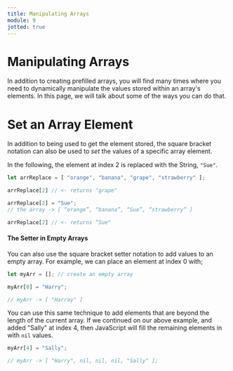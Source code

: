 ```yaml
---
title: Manipulating Arrays
module: 9
jotted: true
---
```


# Manipulating Arrays

In addition to creating prefilled arrays, you will find many times where you need to dynamically manipulate the values stored within an array's elements. In this page, we will talk about some of the ways you can do that. 

# Set an Array Element

In addition to being used to get the element stored, the square bracket notation can also be used to _set_ the values of a specific array element. 

In the following, the element at index 2 is replaced with the String, `"Sue"`.

```js
let arrReplace = [ "orange", "banana", "grape", "strawberry" ];

arrReplace[2] // <- returns "grape"

arrReplace[2] = "Sue";
// the array -> [ “orange”, “banana”, “Sue”, “strawberry” ]

arrReplace[2] // <- returns “Sue"
```

#### The Setter in Empty Arrays

You can also use the square bracket setter notation to add values to an empty array. For example, we can place an element at index 0 with;

```js
let myArr = []; // create an empty array

myArr[0] = "Harry";

// myArr -> [ "Harray" ]
```

You can use this same technique to add elements that are beyond the length of the current array. If we continued on our above example, and added "Sally" at index 4, then JavaScript will fill the remaining elements in with `nil` values. 

```js
myArr[4] = "Sally";

// myArr -> [ "Harry", nil, nil, nil, "Sally" ];
```
